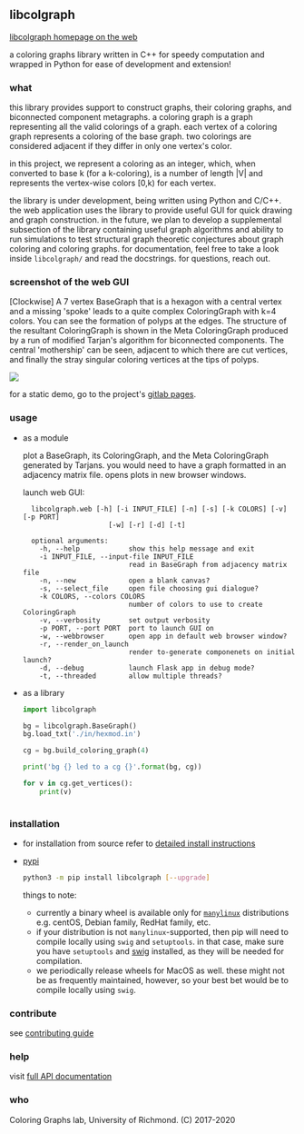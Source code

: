## libcolgraph
[libcolgraph homepage on the web](https://aalok-sathe.gitlab.io/libcolgraph)

a coloring graphs library written in C++ for speedy computation and wrapped in
Python for ease of development and extension!

### what
this library provides support to construct graphs, their coloring graphs, and
biconnected component metagraphs.
a coloring graph is a graph representing all the valid colorings of a graph.
each vertex of a coloring graph represents a coloring of the base graph.
two colorings are considered adjacent if they differ in only one vertex's color.

in this project, we represent a coloring as an integer, which, when converted to
base k (for a k-coloring), is a number of length |V| and represents the vertex-wise
colors [0,k) for each vertex.

the library is under development, being written using Python and C/C++.
the web application uses the library to provide useful GUI for quick drawing and
graph construction.
in the future, we plan to develop a supplemental subsection of the library containing
useful graph algorithms and ability to run simulations to test structural graph theoretic
conjectures about graph coloring and coloring graphs.
for documentation, feel free to take a look inside `libcolgraph/` and read the docstrings.
for questions, reach out.

### screenshot of the web GUI

  [Clockwise]
  A 7 vertex BaseGraph that is a hexagon with a central vertex and a missing 'spoke'
  leads to a quite complex ColoringGraph with k=4 colors. You can see the formation of
  polyps at the edges. The structure of the resultant ColoringGraph is shown in the
  Meta ColoringGraph produced by a run of modified Tarjan's algorithm for biconnected
  components. The central 'mothership' can be seen, adjacent to which there are cut
  vertices, and finally the stray singular coloring vertices at the tips of polyps.

  <!--img src="https://i.imgur.com/TusisoA.png" /-->
  
  <img src="https://i.imgur.com/oRV4If1.png" />

  for a static demo, go to the project's [gitlab pages](https://aalok-sathe.gitlab.io/libcolgraph). 

### usage
- as a module

  plot a BaseGraph, its ColoringGraph, and the Meta
  ColoringGraph generated by Tarjans. you would need to
  have a graph formatted in an adjacency matrix file.
  opens plots in new browser windows.

  launch web GUI:
  ```
    libcolgraph.web [-h] [-i INPUT_FILE] [-n] [-s] [-k COLORS] [-v] [-p PORT]
                       [-w] [-r] [-d] [-t]

    optional arguments:
      -h, --help            show this help message and exit
      -i INPUT_FILE, --input-file INPUT_FILE
                            read in BaseGraph from adjacency matrix file
      -n, --new             open a blank canvas?
      -s, --select_file     open file choosing gui dialogue?
      -k COLORS, --colors COLORS
                            number of colors to use to create ColoringGraph
      -v, --verbosity       set output verbosity
      -p PORT, --port PORT  port to launch GUI on
      -w, --webbrowser      open app in default web browser window?
      -r, --render_on_launch
                            render to-generate componenets on initial launch?
      -d, --debug           launch Flask app in debug mode?
      -t, --threaded        allow multiple threads?
  ```

- as a library

    ```python
    import libcolgraph

    bg = libcolgraph.BaseGraph()
    bg.load_txt('./in/hexmod.in')

    cg = bg.build_coloring_graph(4)

    print('bg {} led to a cg {}'.format(bg, cg))

    for v in cg.get_vertices():
        print(v)
        
    ```


### installation

- for installation from source
    refer to [detailed install instructions](INSTALL.md)


- [pypi](https://pypi.org/project/libcolgraph/)

    ```bash
    python3 -m pip install libcolgraph [--upgrade]
    ```

    things to note:
    - currently a binary wheel is available only for [`manylinux`](https://www.python.org/dev/peps/pep-0513/)
      distributions e.g. centOS, Debian family, RedHat family, etc.
    - if your distribution is not `manylinux`-supported, then pip
      will need to compile locally using `swig` and `setuptools`.
      in that case, make sure you have `setuptools` and
      [swig](http://www.swig.org/download.html) installed, as they
      will be needed for compilation.
    - we periodically release wheels for MacOS as well. these
      might not be as frequently maintained, however, so your best
      bet would be to compile locally using `swig`.


### contribute

see [contributing guide](CONTRIBUTING.md)

### help

visit [full API documentation](https://aalok-sathe.gitlab.io/libcolgraph)


### who

Coloring Graphs lab, University of Richmond.
(C) 2017-2020




























